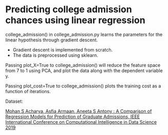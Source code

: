 # Predicting college admission chances using linear regression

college_admission() in college_admission.py learns the parameters for the linear hypothesis through gradient descent.

* Gradient descent is implemented from scratch.
* The data is preprocessed using sklearn.


Passing plot_X=True to college_admission() will reduce the feature space from 7 to 1 using PCA, and plot the data along with the dependent variable y.

Passing plot_cost=True to college_admission() plots the training cost as a function of iterations. 


Dataset:

[Mohan S Acharya, Asfia Armaan, Aneeta S Antony : A Comparison of Regression Models for Prediction of Graduate Admissions, IEEE International Conference on Computational Intelligence in Data Science 2019](https://www.kaggle.com/mohansacharya/graduate-admissions)

 
